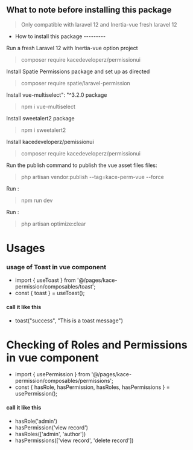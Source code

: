 ## What to note before installing this package

> Only compatible with laravel 12 and Inertia-vue fresh laravel 12

* How to install this package ---------

Run a fresh Laravel 12 with Inertia-vue option project
> composer require kacedeveloperz/permissionui


Install Spatie Permissions package and set up as directed
> composer require spatie/laravel-permission

Install vue-multiselect": "^3.2.0 package 
> npm i vue-multiselect

Install sweetalert2 package 
> npm i sweetalert2


Install kacedeveloperz/pemissionui
> composer require kacedeveloperz/permissionui

Run the publish command to publish the vue asset files files:
> php artisan vendor:publish --tag=kace-perm-vue --force

Run :
> npm run dev

Run : 
> php artisan optimize:clear

# Usages

### usage of Toast in vue component
* import { useToast } from '@/pages/kace-permission/composables/toast';
* const { toast } = useToast();
#### call it like this
* toast("success", "This is a toast message")

# Checking of Roles and Permissions in vue component
* import { usePermission } from '@/pages/kace-permission/composables/permissions';
* const { hasRole, hasPermission, hasRoles, hasPermissions } = usePermission();
#### call it like this
* hasRole('admin')
* hasPermission('view record')
* hasRoles(['admin', 'author'])
* hasPermissions(['view record', 'delete record'])

